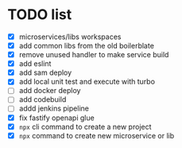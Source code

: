 # TODO list

-   [x] microservices/libs workspaces
-   [x] add common libs from the old boilerblate
-   [x] remove unused handler to make service build
-   [x] add eslint
-   [x] add sam deploy
-   [x] add local unit test and execute with turbo
-   [ ] add docker deploy
-   [ ] add codebuild
-   [ ] addd jenkins pipeline
-   [x] fix fastify openapi glue
-   [x] `npx` cli command to create a new project
-   [x] `npx` command to create new microservice or lib

